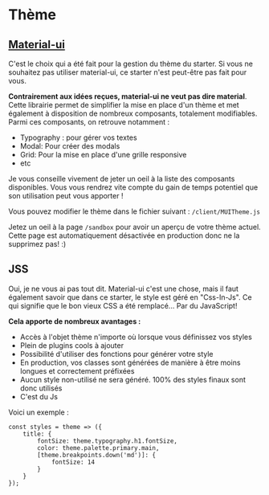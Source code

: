 # Thème

## [Material-ui](https://material-ui.com/)

C'est le choix qui a été fait pour la gestion du thème du starter. Si vous ne souhaitez pas utiliser material-ui, ce starter n'est peut-être pas fait pour vous.

**Contrairement aux idées reçues, material-ui ne veut pas dire material**. Cette librairie permet de simplifier la mise en place d'un thème et met également à disposition de nombreux composants, totalement modifiables. Parmi ces composants, on retrouve notamment :
- Typography : pour gérer vos textes
- Modal: Pour créer des modals
- Grid: Pour la mise en place d'une grille responsive
- etc

Je vous conseille vivement de jeter un oeil à la liste des composants disponibles. Vous vous rendrez vite compte du gain de temps potentiel que son utilisation peut vous apporter !

Vous pouvez modifier le thème dans le fichier suivant : `/client/MUITheme.js`

Jetez un oeil à la page `/sandbox` pour avoir un aperçu de votre thème actuel. Cette page est automatiquement désactivée en production donc ne la supprimez pas! :)

## JSS

Oui, je ne vous ai pas tout dit. Material-ui c'est une chose, mais il faut également savoir que dans ce starter, le style est géré en "Css-In-Js". Ce qui signifie que le bon vieux CSS a été remplacé... Par du JavaScript!

**Cela apporte de nombreux avantages :**
- Accès à l'objet thème n'importe où lorsque vous définissez vos styles
- Plein de plugins cools à ajouter
- Possibilité d'utiliser des fonctions pour générer votre style 
- En production, vos classes sont générées de manière à être moins longues et correctement préfixées
- Aucun style non-utilisé ne sera généré. 100% des styles finaux sont donc utilisés
- C'est du Js 

Voici un exemple :

    const styles = theme => ({
	    title: {
		    fontSize: theme.typography.h1.fontSize,
		    color: theme.palette.primary.main,
		    [theme.breakpoints.down('md')]: {
			    fontSize: 14
		    }
	    }
    });